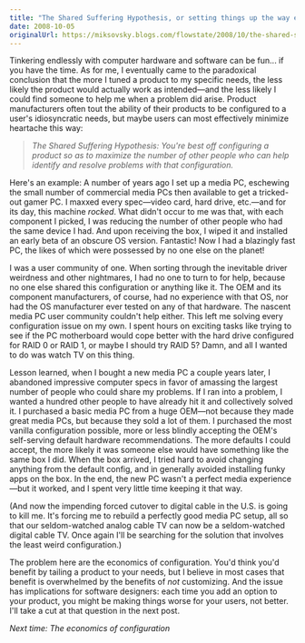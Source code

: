 ```yaml
---
title: "The Shared Suffering Hypothesis, or setting things up the way everyone else does"
date: 2008-10-05
originalUrl: https://miksovsky.blogs.com/flowstate/2008/10/the-shared-suff.html
---
```


<p>
  Tinkering endlessly with computer hardware and software can be fun... if you
  have the time. As for me, I eventually came to the paradoxical conclusion that
  the more I tuned a product to my specific needs, the less likely the product
  would actually work as intended—and the less likely I could find someone to
  help me when a problem did arise. Product manufacturers often tout the ability
  of their products to be configured to a user's idiosyncratic needs, but maybe
  users can most effectively minimize heartache this way:
</p>
<blockquote>
  <p>
    <em
      >The Shared Suffering Hypothesis: You're best off configuring a product so
      as to maximize the number of other people who can help identify and
      resolve problems with that configuration.</em
    >
  </p>
</blockquote>
<p>
  Here's an example: A number of years ago I set up a media PC, eschewing the
  small number of commercial media PCs then available to get a tricked-out gamer
  PC. I maxxed every spec—video card, hard drive, etc.—and for its day, this
  machine <em>rocked</em>. What didn't occur to me was that, with each component
  I picked, I was reducing the number of other people who had the same device I
  had. And upon receiving the box, I wiped it and installed an early beta of an
  obscure OS version. Fantastic! Now I had a blazingly fast PC, the likes of
  which were possessed by no one else on the planet!
</p>
<p>
  I was a user community of one. When sorting through the inevitable driver
  weirdness and other nightmares, I had no one to turn to for help, because no
  one else shared this configuration or anything like it. The OEM and its
  component manufacturers, of course, had no experience with that OS, nor had
  the OS manufacturer ever tested on any of that hardware. The nascent media PC
  user community couldn't help either. This left me solving every configuration
  issue on my own. I spent hours on exciting tasks like trying to see if the PC
  motherboard would cope better with the hard drive configured for RAID 0 or
  RAID 1, or maybe I should try RAID 5? Damn, and all I wanted to do was watch
  TV on this thing.
</p>
<p>
  Lesson learned, when I bought a new media PC a couple years later, I abandoned
  impressive computer specs in favor of amassing the largest number of people
  who could share my problems. If I ran into a problem, I wanted a hundred other
  people to have already hit it and collectively solved it. I purchased a basic
  media PC from a huge OEM—not because they made great media PCs, but because
  they sold a lot of them. I purchased the most vanilla configuration possible,
  more or less blindly accepting the OEM's self-serving default hardware
  recommendations. The more defaults I could accept, the more likely it was
  someone else would have something like the same box I did. When the box
  arrived, I tried hard to avoid changing anything from the default config, and
  in generally avoided installing funky apps on the box. In the end, the new PC
  wasn't a perfect media experience—but it worked, and I spent very little time
  keeping it that way.
</p>
<p>
  (And now the impending forced cutover to digital cable in the U.S. is going to
  kill me. It's forcing me to rebuild a perfectly good media PC setup, all so
  that our seldom-watched analog cable TV can now be a seldom-watched digital
  cable TV. Once again I'll be searching for the solution that involves the
  least weird configuration.)
</p>
<p>
  The problem here are the economics of configuration. You'd think you'd benefit
  by tailing a product to your needs, but I believe in most cases that benefit
  is overwhelmed by the benefits of <em>not</em> customizing. And the issue has
  implications for software designers: each time you add an option to your
  product, you might be making things worse for your users, not better. I'll
  take a cut at that question in the next post.
</p>
<p><em>Next time: The economics of configuration</em></p>
